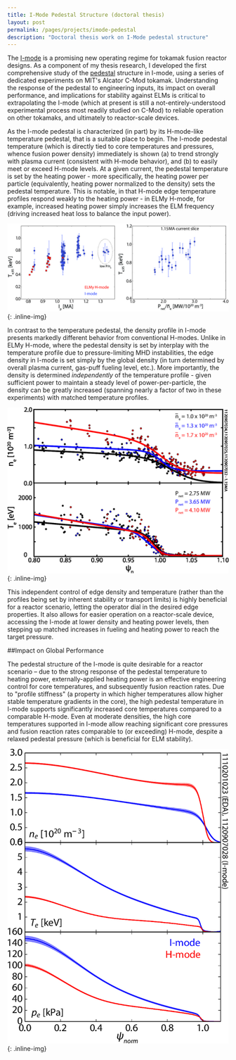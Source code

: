 ```yaml
---
title: I-Mode Pedestal Structure (doctoral thesis)
layout: post
permalink: /pages/projects/imode-pedestal
description: "Doctoral thesis work on I-Mode pedestal structure"
---
```


The [I-mode](/pages/fusionprimer/imode) is a promising new operating regime for tokamak fusion reactor designs.  As a component of my thesis research, I developed the first comprehensive study of the [pedestal](/pages/fusionprimer/pedestal) structure in I-mode, using a series of dedicated experiments on MIT's Alcator C-Mod tokamak.  Understanding the response of the pedestal to engineering inputs, its impact on overall performance, and implications for stability against ELMs is critical to extrapolating the I-mode (which at present is still a not-entirely-understood experimental process most readily studied on C-Mod) to reliable operation on other tokamaks, and ultimately to reactor-scale devices.

As the I-mode pedestal is characterized (in part) by its H-mode-like temperature pedestal, that is a suitable place to begin.  The I-mode pedestal temperature (which is directly tied to core temperatures and pressures, whence fusion power density) immediately is shown (a) to trend strongly with plasma current (consistent with H-mode behavior), and (b) to easily meet or exceed H-mode levels.  At a given current, the pedestal temperature is set by the heating power - more specifically, the heating power per particle (equivalently, heating power normalized to the density) sets the pedestal temperature.  This is notable, in that H-mode edge temperature profiles respond weakly to the heating power - in ELMy H-mode, for example, increased heating power simply increases the ELM frequency (driving increased heat loss to balance the input power).

![Te95](/images/projects/imode-pedestal/Te95.jpg){: .inline-img}

In contrast to the temperature pedestal, the density profile in I-mode presents markedly different behavior from conventional H-modes.  Unlike in ELMy H-mode, where the pedestal density is set by interplay with the temperature profile due to pressure-limiting MHD instabilities, the edge density in I-mode is set simply by the global density (in turn determined by overall plasma current, gas-puff fueling level, etc.).  More importantly, the density is determined *independently* of the temperature profile - given sufficient power to maintain a steady level of power-per-particle, the density can be greatly increased (spanning nearly a factor of two in these experiments) with matched temperature profiles.

![fuelingprofiles](/images/projects/imode-pedestal/fuelingprofiles.jpg){: .inline-img}

This independent control of edge density and temperature (rather than the profiles being set by inherent stability or transport limits) is highly beneficial for a reactor scenario, letting the operator dial in the desired edge properties.  It also allows for easier operation on a reactor-scale device, accessing the I-mode at lower density and heating power levels, then stepping up matched increases in fueling and heating power to reach the target pressure.

##Impact on Global Performance

The pedestal structure of the I-mode is quite desirable for a reactor scenario – due to the strong response of the pedestal temperature to heating power, externally-applied heating power is an effective engineering control for core temperatures, and subsequently fusion reaction rates.  Due to "profile stiffness" (a property in which higher temperatures allow higher stable temperature gradients in the core), the high pedestal temperature in I-mode supports significantly increased core temperatures compared to a comparable H-mode.  Even at moderate densities, the high core temperatures supported in I-mode allow reaching significant core pressures and fusion reaction rates comparable to (or exceeding) H-mode, despite a relaxed pedestal pressure (which is beneficial for ELM stability).

![coreprof](/images/projects/imode-pedestal/coreprof.jpg){: .inline-img}
